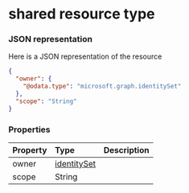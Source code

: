 # shared resource type



### JSON representation

Here is a JSON representation of the resource

<!-- {
  "blockType": "resource",
  "optionalProperties": [

  ],
  "@odata.type": "microsoft.graph.shared"
}-->

```json
{
  "owner": {
    "@odata.type": "microsoft.graph.identitySet"
  },
  "scope": "String"
}

```
### Properties
| Property	   | Type	|Description|
|:---------------|:--------|:----------|
|owner|[identitySet](identityset.md)||
|scope|String||

<!-- uuid: 67623d1c-98a1-41ec-ae8a-cefb10823bbe
2015-10-16 09:35:03 UTC -->
<!-- {
  "type": "#page.annotation",
  "description": "shared resource",
  "keywords": "",
  "section": "documentation",
  "tocPath": ""
}-->